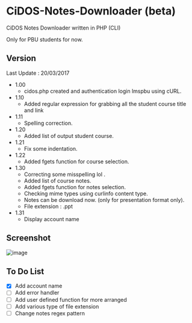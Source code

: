 # CiDOS-Notes-Downloader (beta)
CiDOS Notes Downloader written in PHP (CLI)

Only for PBU students for now.

## Version
Last Update : 20/03/2017

- 1.00 
  - cidos.php created and authentication login lmspbu using cURL. 
- 1.10 
  - Added regular expression for grabbing all the student course title and link
- 1.11 
  - Spelling correction.
- 1.20 
  - Added list of output student course.
- 1.21 
  - Fix some indentation.
- 1.22 
  - Added fgets function for course selection.
- 1.30
  - Correcting some misspelling lol .
  - Added list of course notes.
  - Added fgets function for notes selection.
  - Checking mime types using curlinfo content type.
  - Notes can be download now. (only for presentation format only).
  - File extension : .ppt
- 1.31
  - Display account name
## Screenshot
![image](http://i.imgur.com/R0NwYqa.png)

## To Do List

- [x] Add account name
- [ ] Add error handler
- [ ] Add user defined function for more arranged
- [ ] Add various type of file extension
- [ ] Change notes regex pattern
